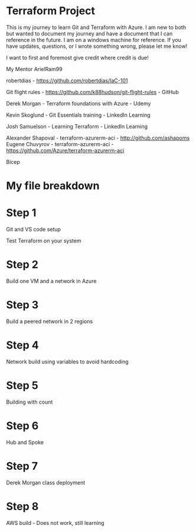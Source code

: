 # Terraform Project

This is my journey to learn Git and Terraform with Azure.  I am new to both but wanted to document my journey and have a document that I can reference in the future.  I am on a windows machine for reference.  If you have updates, questions, or I wrote something wrong, please let me know!   

   

I want to first and foremost give credit where credit is due!

My Mentor ArielRam99

robertdias - https://github.com/robertdias/IaC-101

Git flight rules - https://github.com/k88hudson/git-flight-rules - GitHub

Derek Morgan - Terraform foundations with Azure - Udemy

Kevin Skoglund - Git Essentials training - LinkedIn Learning

Josh Samuelson - Learning Terraform - LinkedIn Learning

Alexander Shapoval - terraform-azurerm-aci - http://github.com/ashapoms
Eugene Chuvyrov - terraform-azurerm-aci - https://github.com/Azure/terraform-azurerm-aci

Bicep

# My file breakdown 

# Step 1
Git and VS code setup

Test Terraform on your system

# Step 2
Build one VM and a network in Azure

# Step 3
Build a peered network in 2 regions

# Step 4
Network build using variables to avoid hardcoding

# Step 5
Building with count

# Step 6
Hub and Spoke

# Step 7
Derek Morgan class deployment

# Step 8 
AWS build - Does not work, still learning














